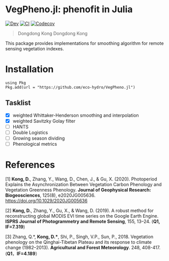 # VegPheno.jl: phenofit in Julia

[![Dev](https://img.shields.io/badge/docs-dev-blue.svg)](https://eco-hydro.github.io/VegPheno.jl/dev)
[![CI](https://github.com/eco-hydro/VegPheno.jl/actions/workflows/CI.yml/badge.svg)](https://github.com/eco-hydro/VegPheno.jl/actions/workflows/CI.yml)
[![Codecov](https://codecov.io/gh/eco-hydro/VegPheno.jl/branch/master/graph/badge.svg)](https://codecov.io/gh/eco-hydro/VegPheno.jl/tree/master)

> Dongdong Kong
> Dongdong Kong

This package provides implementations for smoothing algorithm for remote sensing vegetation indexes.

# Installation
```
using Pkg
Pkg.add(url = "https://github.com/eco-hydro/VegPheno.jl")
```

## Tasklist 

- [x] weighted Whittaker-Henderson smoothing and interpolation
- [x] weighted Savitzky Golay filter
- [ ] HANTS
- [ ] Double Logistics
- [ ] Growing season dividing
- [ ] Phenological metrics

# References

[1]   **Kong, D.**, Zhang, Y., Wang, D., Chen, J., & Gu, X. (2020). Photoperiod Explains the Asynchronization Between Vegetation Carbon Phenology and Vegetation Greenness Phenology. **Journal of Geophysical Research: Biogeosciences**, 125(8), e2020JG005636. https://doi.org/10.1029/2020JG005636

[2]   **Kong, D.**, Zhang, Y., Gu, X., & Wang, D. (2019). A robust method for reconstructing global MODIS EVI time series on the Google Earth Engine. **ISPRS Journal of Photogrammetry and Remote Sensing**, 155, 13–24. (**Q1,** **IF=7.319**)

[3]   Zhang, Q.\*, **Kong, D.\***, Shi, P., Singh, V.P., Sun, P., 2018. Vegetation phenology on the Qinghai-Tibetan Plateau and its response to climate change (1982–2013). **Agricultural and Forest Meteorology**. 248, 408-417. (**Q1**，****IF=4.189****）
